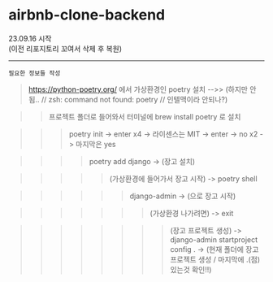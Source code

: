 # airbnb-clone-backend
23.09.16 시작  
(이전 리포지토리 꼬여서 삭제 후 복원)

***

`필요한 정보들 작성`

> https://python-poetry.org/ 에서 가상환경인 poetry 설치 -->> (하지만 안됨.. // zsh: command not found: poetry // 인텔맥이라 안되나?)

>> 프로젝트 폴더로 들어와서 터미널에 brew install poetry 로 설치

>>> poetry init -> enter x4 -> 라이센스는 MIT -> enter -> no x2 -> 마지막은 yes

>>>> poetry add django -> (장고 설치)

>>>>> (가상환경에 들어가서 장고 시작) -> poetry shell

>>>>>> django-admin -> (으로 장고 시작)

>>>>>>> (가상환경 나가려면) -> exit

>>>>>>>> (장고 프로젝트 생성) -> django-admin startproject config . -> (현재 폴더에 장고 프로젝트 생성 / 마지막에 .(점) 있는것 확인!!)